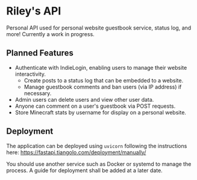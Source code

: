 # Riley's API

Personal API used for personal website guestbook service, status log, and more!
Currently a work in progress.

## Planned Features
- Authenticate with IndieLogin, enabling users to manage their website interactivity.
  - Create posts to a status log that can be embedded to a website.
  - Manage guestbook comments and ban users (via IP address) if necessary.
- Admin users can delete users and view other user data.
- Anyone can comment on a user's guestbook via POST requests.
- Store Minecraft stats by username for display on a personal website.

## Deployment

The application can be deployed using `uvicorn` following the instructions here: https://fastapi.tiangolo.com/deployment/manually/

You should use another service such as Docker or systemd to manage the process.
A guide for deployment shall be added at a later date.